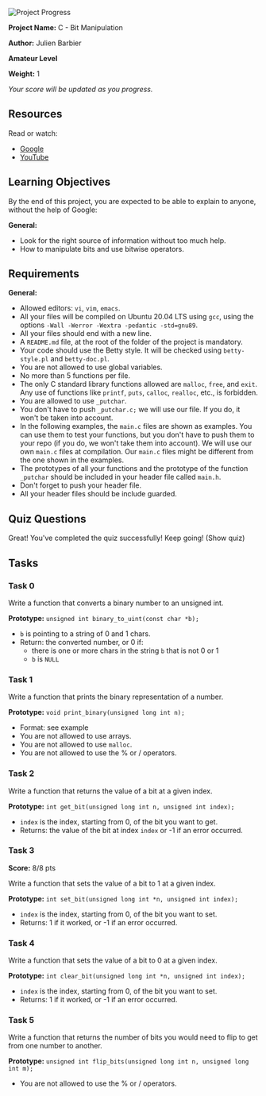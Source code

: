 ![Project Progress](https://img.shields.io/badge/Progress-98.18%25-brightgreen)

**Project Name:** C - Bit Manipulation

**Author:** Julien Barbier

**Amateur Level**

**Weight:** 1

*Your score will be updated as you progress.*

## Resources
Read or watch:

- [Google](https://www.google.com)
- [YouTube](https://www.youtube.com)

## Learning Objectives
By the end of this project, you are expected to be able to explain to anyone, without the help of Google:

**General:**

- Look for the right source of information without too much help.
- How to manipulate bits and use bitwise operators.

## Requirements
**General:**

- Allowed editors: `vi`, `vim`, `emacs`.
- All your files will be compiled on Ubuntu 20.04 LTS using `gcc`, using the options `-Wall -Werror -Wextra -pedantic -std=gnu89`.
- All your files should end with a new line.
- A `README.md` file, at the root of the folder of the project is mandatory.
- Your code should use the Betty style. It will be checked using `betty-style.pl` and `betty-doc.pl`.
- You are not allowed to use global variables.
- No more than 5 functions per file.
- The only C standard library functions allowed are `malloc`, `free`, and `exit`. Any use of functions like `printf`, `puts`, `calloc`, `realloc`, etc., is forbidden.
- You are allowed to use `_putchar`.
- You don't have to push `_putchar.c;` we will use our file. If you do, it won't be taken into account.
- In the following examples, the `main.c` files are shown as examples. You can use them to test your functions, but you don't have to push them to your repo (if you do, we won't take them into account). We will use our own `main.c` files at compilation. Our `main.c` files might be different from the one shown in the examples.
- The prototypes of all your functions and the prototype of the function `_putchar` should be included in your header file called `main.h`.
- Don't forget to push your header file.
- All your header files should be include guarded.

## Quiz Questions
Great! You've completed the quiz successfully! Keep going! (Show quiz)

## Tasks
### Task 0


Write a function that converts a binary number to an unsigned int.

**Prototype:** `unsigned int binary_to_uint(const char *b);`

- `b` is pointing to a string of 0 and 1 chars.
- Return: the converted number, or 0 if:
  - there is one or more chars in the string `b` that is not 0 or 1
  - `b` is `NULL`

### Task 1


Write a function that prints the binary representation of a number.

**Prototype:** `void print_binary(unsigned long int n);`

- Format: see example
- You are not allowed to use arrays.
- You are not allowed to use `malloc`.
- You are not allowed to use the % or / operators.

### Task 2


Write a function that returns the value of a bit at a given index.

**Prototype:** `int get_bit(unsigned long int n, unsigned int index);`

- `index` is the index, starting from 0, of the bit you want to get.
- Returns: the value of the bit at index `index` or -1 if an error occurred.

### Task 3
**Score:** 8/8 pts

Write a function that sets the value of a bit to 1 at a given index.

**Prototype:** `int set_bit(unsigned long int *n, unsigned int index);`

- `index` is the index, starting from 0, of the bit you want to set.
- Returns: 1 if it worked, or -1 if an error occurred.

### Task 4


Write a function that sets the value of a bit to 0 at a given index.

**Prototype:** `int clear_bit(unsigned long int *n, unsigned int index);`

- `index` is the index, starting from 0, of the bit you want to set.
- Returns: 1 if it worked, or -1 if an error occurred.

### Task 5


Write a function that returns the number of bits you would need to flip to get from one number to another.

**Prototype:** `unsigned int flip_bits(unsigned long int n, unsigned long int m);`

- You are not allowed to use the % or / operators.
